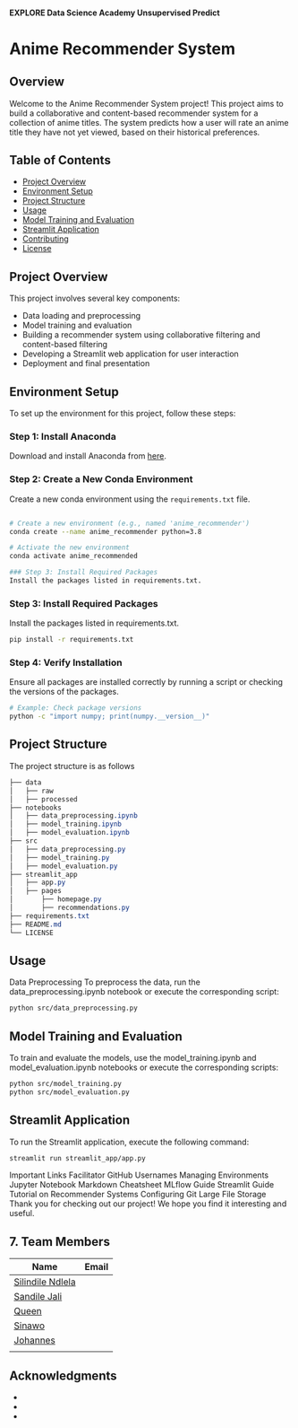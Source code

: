 
#### EXPLORE Data Science Academy Unsupervised Predict

# Anime Recommender System

## Overview

Welcome to the Anime Recommender System project! This project aims to build a collaborative and content-based recommender system for a collection of anime titles. The system predicts how a user will rate an anime title they have not yet viewed, based on their historical preferences.

## Table of Contents

- [Project Overview](#project-overview)
- [Environment Setup](#environment-setup)
- [Project Structure](#project-structure)
- [Usage](#usage)
- [Model Training and Evaluation](#model-training-and-evaluation)
- [Streamlit Application](#streamlit-application)
- [Contributing](#contributing)
- [License](#license)

## Project Overview

This project involves several key components:
- Data loading and preprocessing
- Model training and evaluation
- Building a recommender system using collaborative filtering and content-based filtering
- Developing a Streamlit web application for user interaction
- Deployment and final presentation

## Environment Setup

To set up the environment for this project, follow these steps:

### Step 1: Install Anaconda

Download and install Anaconda from [here](https://www.anaconda.com/products/distribution).

### Step 2: Create a New Conda Environment

Create a new conda environment using the `requirements.txt` file.

```bash

# Create a new environment (e.g., named 'anime_recommender')
conda create --name anime_recommender python=3.8

# Activate the new environment
conda activate anime_recommended

### Step 3: Install Required Packages
Install the packages listed in requirements.txt.
```
### Step 3: Install Required Packages

Install the packages listed in requirements.txt.

```bash
pip install -r requirements.txt
```
### Step 4: Verify Installation
Ensure all packages are installed correctly by running a script or checking the versions of the packages.

```bash
# Example: Check package versions
python -c "import numpy; print(numpy.__version__)"
```
## Project Structure
The project structure is as follows

```css
├── data
│   ├── raw
│   ├── processed
├── notebooks
│   ├── data_preprocessing.ipynb
│   ├── model_training.ipynb
│   ├── model_evaluation.ipynb
├── src
│   ├── data_preprocessing.py
│   ├── model_training.py
│   ├── model_evaluation.py
├── streamlit_app
│   ├── app.py
│   ├── pages
│       ├── homepage.py
│       ├── recommendations.py
├── requirements.txt
├── README.md
└── LICENSE

```

## Usage
Data Preprocessing
To preprocess the data, run the data_preprocessing.ipynb notebook or execute the corresponding script:

```bash
python src/data_preprocessing.py
```
## Model Training and Evaluation
To train and evaluate the models, use the model_training.ipynb and model_evaluation.ipynb notebooks or execute the corresponding scripts:

```bash
python src/model_training.py
python src/model_evaluation.py
```
## Streamlit Application
To run the Streamlit application, execute the following command:

``` bash
streamlit run streamlit_app/app.py
```
Important Links
Facilitator GitHub Usernames
Managing Environments
Jupyter Notebook Markdown Cheatsheet
MLflow Guide
Streamlit Guide
Tutorial on Recommender Systems
Configuring Git Large File Storage
Thank you for checking out our project! We hope you find it interesting and useful.


## 7. Team Members<a class="anchor" id="team-members"></a>
| Name                                                                                        |  Email              
|---------------------------------------------------------------------------------------------|--------------------             
| [Silindile Ndlela]()                                                      |  
| [Sandile Jali](a)                                                             | 
| [Queen]()                                                   | 
| [Sinawo]()                                                | 
| [Johannes]()                                         | 
| []()                                                 | 

## Acknowledgments


* 
* 
* 
